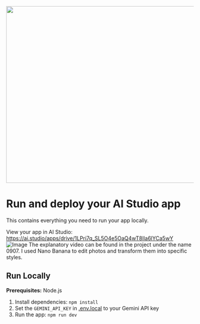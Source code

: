 <div align="center">
<img width="1200" height="475" alt="GHBanner" src="https://github.com/user-attachments/assets/0aa67016-6eaf-458a-adb2-6e31a0763ed6" />
</div>

# Run and deploy your AI Studio app

This contains everything you need to run your app locally.

View your app in AI Studio: https://ai.studio/apps/drive/1LPri7q_SL5O4e5OaQ4wT8lla6lYCa5wY
![Image]((https://github.com/sunshinebreath20115-hue/Gemini-2.5-falsh-image-chalenge-project-image-to-style/blob/main/0907.gif?raw=true))
The explanatory video can be found in the project under the name 0907.
I used Nano Banana to edit photos and transform them into specific styles.
## Run Locally

**Prerequisites:**  Node.js


1. Install dependencies:
   `npm install`
2. Set the `GEMINI_API_KEY` in [.env.local](.env.local) to your Gemini API key
3. Run the app:
   `npm run dev`
